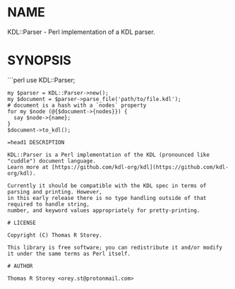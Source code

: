 # NAME

KDL::Parser - Perl implementation of a KDL parser.

# SYNOPSIS
\`\`\`perl
    use KDL::Parser;

    my $parser = KDL::Parser->new();
    my $document = $parser->parse_file('path/to/file.kdl');
    # document is a hash with a `nodes` property
    for my $node (@{$document->{nodes}}) {
      say $node->{name};
    }
    $document->to_kdl();
```
=head1 DESCRIPTION

KDL::Parser is a Perl implementation of the KDL (pronounced like "cuddle") document language.
Learn more at [https://github.com/kdl-org/kdl](https://github.com/kdl-org/kdl).

Currently it should be compatible with the KDL spec in terms of parsing and printing. However,
in this early release there is no type handling outside of that required to handle string,
number, and keyword values appropriately for pretty-printing.

# LICENSE

Copyright (C) Thomas R Storey.

This library is free software; you can redistribute it and/or modify
it under the same terms as Perl itself.

# AUTHOR

Thomas R Storey <orey.st@protonmail.com>
